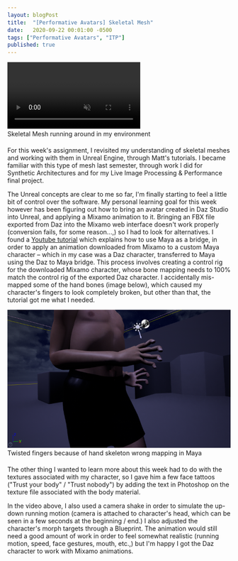 ```yaml
---
layout: blogPost
title:  "[Performative Avatars] Skeletal Mesh"
date:   2020-09-22 00:01:00 -0500
tags: ["Performative Avatars", "ITP"]
published: true
---
```

<figure style="margin: 0; margin-bottom: 20px;">
    <video class="" style="border: none;" src="/assets/images/blog/2020-09-22-skeletal-mesh/running.mp4" muted autoplay loop alt="">
    </video>
      <figcaption>
    Skeletal Mesh running around in my environment
  </figcaption>
</figure>
For this week's assignment, I revisited my understanding of skeletal meshes and working with them in Unreal Engine, through Matt's tutorials. I became familiar with this type of mesh last semester, through work I did for Synthetic Architectures and for my Live Image Processing & Performance final project. 

The Unreal concepts are clear to me so far, I'm finally starting to feel a little bit of control over the software. My personal learning goal for this week however has been figuring out how to bring an avatar created in Daz Studio into Unreal, and applying a Mixamo animation to it. Bringing an FBX file exported from Daz into the Mixamo web interface doesn't work properly (conversion fails, for some reason...,) so I had to look for alternatives. I found a [Youtube tutorial](https://www.youtube.com/watch?v=pEK7fvAIV_A) which explains how to use Maya as a bridge, in order to apply an animation downloaded from Mixamo to a custom Maya character – which in my case was a Daz character, transferred to Maya using the Daz to Maya bridge. This process involves creating a control rig for the downloaded Mixamo character, whose bone mapping needs to 100% match the control rig of the exported Daz character. I accidentally mis-mapped some of the hand bones (image below), which caused my character's fingers to look completely broken, but other than that, the tutorial got me what I needed.

<figure style="margin: 0; margin-bottom: 20px;">
    <img class="" style="border: none;" src="/assets/images/blog/2020-09-22-skeletal-mesh/hands.png"/>
  <figcaption>
    Twisted fingers because of hand skeleton wrong mapping in Maya
  </figcaption>
</figure>

The other thing I wanted to learn more about this week had to do with the textures associated with my character, so I gave him a few face tattoos ("Trust your body" / "Trust nobody") by adding the text in Photoshop on the texture file associated with the body material.

In the video above, I also used a camera shake in order to simulate the up-down running motion (camera is attached to character's head, which can be seen in a few seconds at the beginning / end.) I also adjusted the character's morph targets through a Blueprint. The animation would still need a good amount of work in order to feel somewhat realistic (running motion, speed, face gestures, mouth, etc.,) but I'm happy I got the Daz character to work with Mixamo animations.


<br/><br/><br/><br/>